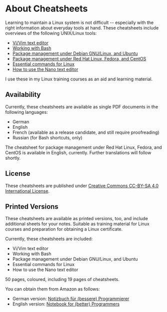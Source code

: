 # About Cheatsheets

Learning to maintain a Linux system is not difficult -- especially with the right 
information about everyday tools at hand. These cheatsheets include overviews of 
the following UNIX/Linux tools:

- [Vi/Vim text editor](https://github.com/hofmannedv/cheatsheets/tree/master/vim)
- [Working with Bash](https://github.com/hofmannedv/cheatsheets/tree/master/bash)
- [Package management under Debian GNU/Linux, and Ubuntu](https://github.com/hofmannedv/cheatsheets/tree/master/debian-package-management)
- [Package management under Red Hat Linux, Fedora, and CentOS](https://github.com/hofmannedv/cheatsheets/tree/master/redhat-package-management)
- [Essential commands for Linux](https://github.com/hofmannedv/cheatsheets/tree/master/linux-commands)
- [How to use the Nano text editor](https://github.com/hofmannedv/cheatsheets/tree/master/nano)

I use these in my Linux training courses as an aid and learning material.

## Availability

Currently, these cheatsheets are available as single PDF documents in the 
following languages:

- German
- English
- French (available as a release candidate, and still require proofreading)
- Russian (for Bash shortcuts, only)

The cheatsheet for package management under Red Hat Linux, Fedora, and CentOS is 
available in English, currently. Further translations will follow shortly.

## License

These cheatsheets are published under [Creative Commons CC-BY-SA 4.0 International License](https://creativecommons.org/licenses/by-sa/4.0/).

## Printed Versions

These cheatsheets are available as printed versions, too, and include additional 
sheets for your notes. Suitable as training material for Linux courses and 
preparation for obtaining a Linux certificate.

Currently, these cheatsheets are included:

- Vi/Vim text editor
- Working with Bash
- Package management under Debian GNU/Linux, and Ubuntu
- Essential commands for Linux
- How to use the Nano text editor

50 pages, coloured, including 19 pages of cheatsheets.

You can obtain them from Amazon as follows:

- German version: [Notizbuch für (bessere) Programmierer](https://www.amazon.de/Notizbuch-bessere-Programmierer-Frank-Hofmann/dp/B0CJBG4GML)
- English version: [Notebook for (better) Programmers](https://www.amazon.de/Notebook-better-Programmers-Frank-Hofmann/dp/B0CPPTLLTK)
